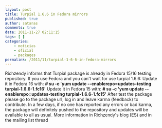 ```yaml
---
layout: post
title: Turpial 1.6.6 in Fedora mirrors
published: true
author: satanas
comments: true
date: 2011-11-27 02:11:15
tags: [ ]
categories:
    - noticias
    - oficial
    - packages
permalink: /2011/11/turpial-1-6-6-in-fedora-mirrors
---
```

Richzendy informs that Turpial package is already in Fedora 15/16 testing repository. If you use Fedora and you can't wait for use turpial 1.6.6: Update it in Fedora 16 with: **\# su -c 'yum update --enablerepo=updates-testing turpial-1.6.6-1.fc16'** Update it in Fedora 15 with: **\# su -c 'yum update --enablerepo=updates-testing turpial-1.6.6-1.fc15'** After test the package please go to the package url, log in and leave karma (feedback) to contribute. In a few days, if no one has reported any errors or bad karma, the package will definitely pushed to the repository and updates will be available to all as usual. More information in Richzendy's blog (ES) and in the mailing list thread
